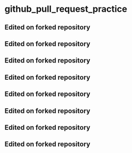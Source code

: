 # github_pull_request_practice
## Edited on forked repository
## Edited on forked repository
## Edited on forked repository
## Edited on forked repository
## Edited on forked repository
## Edited on forked repository
## Edited on forked repository
## Edited on forked repository
